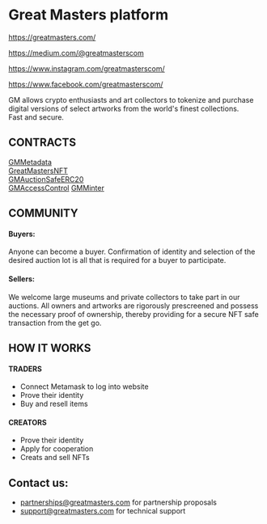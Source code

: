 # Great Masters platform

https://greatmasters.com/

https://medium.com/@greatmasterscom

https://www.instagram.com/greatmasterscom/

https://www.facebook.com/greatmasterscom/

GM allows crypto enthusiasts and art collectors to tokenize and purchase digital versions of select artworks from the
world's finest collections.  
Fast and secure.

## CONTRACTS

[GMMetadata](https://etherscan.io/address/0x44444cd642c6813f8aeba5951d19e1be666905aa#readProxyContract)  
[GreatMastersNFT](https://etherscan.io/address/0x0000071e9eB1199a1cEA199363e88B6f34399933#readProxyContract)  
[GMAuctionSafeERC20](https://etherscan.io/address/0x111112A8d812C22E7d54e84dA354C8344EA2CF11#readProxyContract)  
[GMAccessControl](https://etherscan.io/address/0x22222061A8B3dbE5e67fA861e750283AafD479EA#readProxyContract)
[GMMinter](https://etherscan.io/address/0x33333f4eb95e614e6cb51f170adab839af5e9e70#code)

## COMMUNITY

#### Buyers:

Anyone can become a buyer. Confirmation of identity and selection of the desired auction lot is all that is required for
a buyer to participate.

#### Sellers:

We welcome large museums and private collectors to take part in our auctions. All owners and artworks are rigorously
prescreened and possess the necessary proof of ownership, thereby providing for a secure NFT safe transaction from the
get go.

## HOW IT WORKS

#### TRADERS

- Connect Metamask to log into website
- Prove their identity
- Buy and resell items

#### CREATORS

- Prove their identity
- Apply for cooperation
- Creats and sell NFTs

## Contact us:

* [partnerships@greatmasters.com](mailto:partnerships@greatmasters.com) for partnership proposals
* [support@greatmasters.com](mailto:support@greatmasters.com) for technical support  


